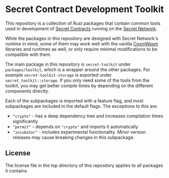 # Secret Contract Development Toolkit

This repository is a collection of Rust packages that contain common tools used in development of
[Secret Contracts](https://build.scrt.network/dev/secret-contracts.html) running on the
[Secret Network](https://scrt.network/).

While the packages in this repository are designed with Secret Network's runtime in mind, some
of them may work well with the vanilla [CosmWasm](https://cosmwasm.com/) libraries and runtimes 
as well, or only require minimal modifications to be compatible with them.

The main package in this repository is `secret-toolkit` under `packages/toolkit`, which is
a wrapper around the other packages. For example `secret-toolkit-storage` is exported under 
`secret_toolkit::storage`. If you only need some of the tools from the toolkit, you may get
better compile times by depending on the different components directly.

Each of the subpackages is imported with a feature flag, and most subpackages are included
in the default flags. The exceptions to this are:
* `"crypto"` - has a deep dependency tree and increases compilation times significantly
* `"permit"` - depends on `"crypto"` and imports it automatically
* `"incubator"` - includes experimental functionality. Minor version releases may cause
    breaking changes in this subpackage.

## License

The license file in the top directory of this repository applies to all packages it contains.

